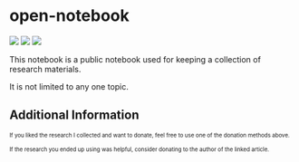 open-notebook
===============
![](https://img.shields.io/github/license/mashape/apistatus.svg)
[![](https://img.shields.io/badge/donate-patreon-orange.svg)](https://www.patreon.com/bePatron?c=954360)
[![](https://img.shields.io/badge/donate-paypal-blue.svg)](https://paypal.me/TSedlar)

This notebook is a public notebook used for keeping a collection of research materials.

It is not limited to any one topic.

Additional Information
------------

<sub><sup>
If you liked the research I collected and want to donate, feel free to use one of the donation methods above.
</sup></sub>

<sub><sup>
If the research you ended up using was helpful, consider donating to the author of the linked article.
</sup></sub>
